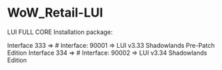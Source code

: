 # WoW_Retail-LUI


LUI FULL CORE Installation package:

Interface 333 => # Interface: 90001 => LUI v3.33 Shadowlands Pre-Patch Edition
Interface 334 => # Interface: 90002 => LUI v3.34 Shadowlands Edition
